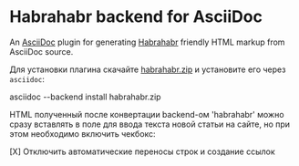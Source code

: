 # Habrahabr backend for AsciiDoc

An [AsciiDoc](http://asciidoc.org/) plugin for generating
[Habrahabr](http://habrahabr.ru/) friendly HTML markup from AsciiDoc
source.

Для установки плагина скачайте
[habrahabr.zip](https://github.com/downloads/powerman/asciidoc-habrahabr-backend/habrahabr.zip)
и установите его через `asciidoc`:

  asciidoc --backend install habrahabr.zip

HTML полученный после конвертации backend-ом 'habrahabr' можно сразу
вставлять в поле для ввода текста новой статьи на сайте, но при этом
необходимо включить чекбокс:

[X] Отключить автоматические переносы строк и создание ссылок 

